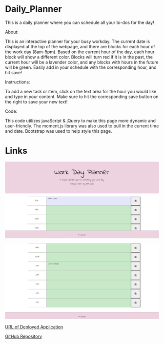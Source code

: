# Daily_Planner
This is a daily planner where you can schedule all your to-dos for the day!

About:

This is an interactive planner for your busy workday. The current date is displayed at the top of the webpage, and there are blocks for each hour of the work day (8am-5pm). Based on the current hour of the day, each hour block will show a different color. Blocks will turn red if it is in the past, the current hour will be a lavender color, and any blocks with hours in the future will be green. Easily add in your schedule with the corresponding hour, and hit save!


Instructions:

To add a new task or item, click on the text area for the hour you would like and type in your content. Make sure to hit the corresponding save button on the right to save your new text! 


Code:

This code utilizes javaScript & jQuery to make this page more dynamic and user-friendly. The moment.js library was also used to pull in the current time and date. Bootstrap was used to help style this page. 

# Links

![Demo1](./Assets/demo1.PNG)

![Demo2](./Assets/demo2.PNG)

[URL of Deployed Application](https://miadehaan.github.io/Daily_Planner/)

[GitHub Repository](https://github.com/miadehaan/Daily_Planner)
